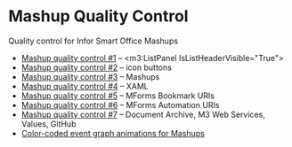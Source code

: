 # Mashup Quality Control
Quality control for Infor Smart Office Mashups

* [Mashup quality control #1](https://m3ideas.org/2016/05/04/mashup-quality-control/) – &lt;m3:ListPanel IsListHeaderVisible="True"&gt;
* [Mashup quality control #2](https://m3ideas.org/2016/05/05/mashup-quality-control-2/) – icon buttons
* [Mashup quality control #3](https://m3ideas.org/2016/05/12/mashup-quality-control-3/) – Mashups
* [Mashup quality control #4](https://m3ideas.org/2016/05/16/mashup-quality-control-4/) – XAML
* [Mashup quality control #5](https://m3ideas.org/2016/05/18/mashup-quality-control-5/) – MForms Bookmark URIs
* [Mashup quality control #6](https://m3ideas.org/2016/05/24/mashup-quality-control-6/) – MForms Automation URIs
* [Mashup quality control #7](https://m3ideas.org/2016/11/01/mashup-quality-control-7/) – Document Archive, M3 Web Services, Values, GitHub
* [Color-coded event graph animations for Mashups](https://m3ideas.org/2013/10/02/color-coded-event-graph-animations-for-mashups/)
